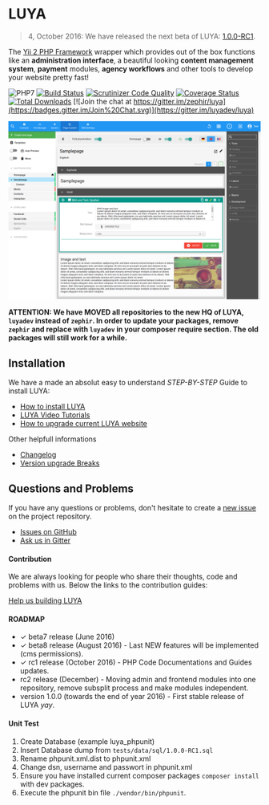 LUYA
====

> 4, October 2016: We have released the next beta of LUYA: [1.0.0-RC1](https://github.com/luyadev/luya/blob/master/docs/releases/note_rc1.md).

The [Yii 2 PHP Framework](https://github.com/yiisoft/yii2) wrapper which provides out of the box functions like an **administration interface**, a beautiful looking **content management system**, **payment** modules, **agency workflows** and other tools to develop your website pretty fast!

![PHP7](https://img.shields.io/badge/php7-yes-green.svg)
[![Build Status](https://travis-ci.org/luyadev/luya.svg?branch=master)](https://travis-ci.org/luyadev/luya)
[![Scrutinizer Code Quality](https://scrutinizer-ci.com/g/luyadev/luya/badges/quality-score.png?b=master)](https://scrutinizer-ci.com/g/luyadev/luya/?branch=master)
[![Coverage Status](https://coveralls.io/repos/github/luyadev/luya/badge.svg?branch=master)](https://coveralls.io/github/luyadev/luya?branch=master)
[![Total Downloads](https://poser.pugx.org/luyadev/luya-core/downloads)](https://packagist.org/packages/luyadev/luya-core)
[![Join the chat at https://gitter.im/zephir/luya](https://badges.gitter.im/Join%20Chat.svg)](https://gitter.im/luyadev/luya)

![Luya Admin](https://raw.githubusercontent.com/luyadev/luya/master/docs/guide1.0/img/luya-beta8.png)

**ATTENTION: We have MOVED all repositories to the new HQ of LUYA, `luyadev` instead of `zephir`. In order to update your packages, remove `zephir` and replace with `luyadev` in your composer require section. The old packages will still work for a while.**

## Installation

We have a made an absolut easy to understand *STEP-BY-STEP* Guide to install LUYA:

+ [How to install LUYA](https://luya.io)
+ [LUYA Video Tutorials](https://luya.io/video-tutorials)
+ [How to upgrade current LUYA website](https://luya.io/guide/install-upgrade)

Other helpfull informations

+ [Changelog](CHANGELOG.md)
+ [Version upgrade Breaks](UPGRADE.md)

## Questions and Problems

If you have any questions or problems, don't hesitate to create a [new issue](https://github.com/zephir/luya/issues/new) on the project repository.

+ [Issues on GitHub](https://github.com/luyadev/luya/issues)
+ [Ask us in Gitter](https://gitter.im/luyadev/luya)

#### Contribution

We are always looking for people who share their thoughts, code and problems with us. Below the links to the contribution guides:

[Help us building LUYA](https://luya.io/en/guide/luya-collaboration)

#### ROADMAP

+ ✓ beta7 release (June 2016)
+ ✓ beta8 release (August 2016) - Last NEW features will be implemented (cms permissions).
+ ✓ rc1 release (October 2016) - PHP Code Documentations and Guides updates.
+ rc2 release (December) - Moving admin and frontend modules into one repository, remove subsplit process and make modules independent.
+ version 1.0.0 (towards the end of year 2016) - First stable release of LUYA *yay*.

#### Unit Test

1. Create Database (example luya_phpunit)
2. Insert Database dump from `tests/data/sql/1.0.0-RC1.sql`
3. Rename phpunit.xml.dist to phpunit.xml
4. Change dsn, username and passwort in phpunit.xml
5. Ensure you have installed current composer packages `composer install` with dev packages.
6. Execute the phpunit bin file `./vendor/bin/phpunit`.
